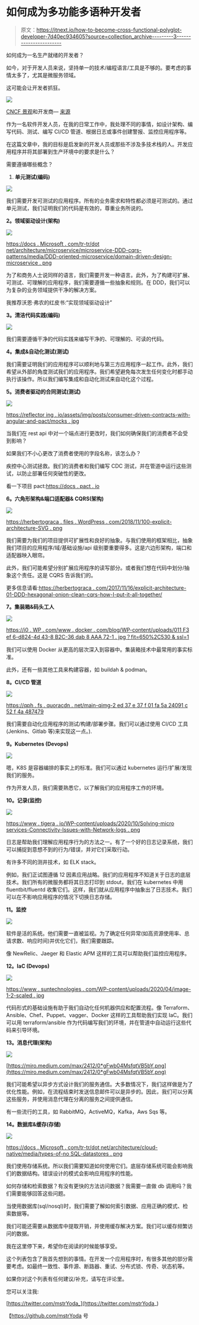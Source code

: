 # 如何成为多功能多语种开发者

> 原文：<https://itnext.io/how-to-become-cross-functional-polyglot-developer-7d40ec934605?source=collection_archive---------3----------------------->

如何成为一名生产就绪的开发者？

如今，对于开发人员来说，坚持单一的技术/编程语言/工具是不够的。要考虑的事情太多了，尤其是微服务领域。

这可能会让开发者抓狂。

![](img/03dcdff582e9214bed429d7744ea9203.png)

[CNCF 景观](https://landscape.cncf.io)和开发商— [来源](https://thenewstack.io/the-role-of-event-driven-architectures-in-modern-application-workflows/)

作为一名软件开发人员，在我的日常工作中，我处理不同的事情，如设计架构、编写代码、测试、编写 CI/CD 管道、根据日志或事件创建警报、监控应用程序等。

在这篇文章中，我的目标是启发新的开发人员或那些不涉及多技术栈的人。开发应用程序并将其部署到生产环境中的要求是什么？

需要遵循哪些概念？

1.  **单元测试(编码)**

![](img/48ddb11a42e68be14a24bff5d734ef6d.png)

我们需要开发可测试的应用程序。所有的业务需求和特性都必须是可测试的。通过单元测试，我们证明我们的代码是有效的，尊重业务所说的。

**2。领域驱动设计(架构)**

![](img/5f2242332fd380745ee98f6c025bef7b.png)

[https://docs . Microsoft . com/tr-tr/dot net/architecture/microservice/microservice-DDD-cqrs-patterns/media/DDD-oriented-microservice/domain-driven-design-microservice . png](https://docs.microsoft.com/tr-tr/dotnet/architecture/microservices/microservice-ddd-cqrs-patterns/media/ddd-oriented-microservice/domain-driven-design-microservice.png)

为了和商务人士说同样的语言，我们需要开发一种语言。此外，为了构建可扩展、可测试、可理解的应用程序，我们需要遵循一些抽象和规则。在 DDD，我们可以为复杂的业务领域提供干净的解决方案。

我推荐沃恩·弗农的红皮书:“实现领域驱动设计”

**3。清洁代码实践(编码)**

![](img/710921460c96b94094a79a60497db844.png)

我们需要遵循干净的代码实践来编写干净的、可理解的、可读的代码。

**4。集成&自动化测试(测试)**

我们需要证明我们的应用程序可以顺利地与第三方应用程序一起工作。此外，我们希望从外部的角度测试我们的应用程序。我们希望避免每次发生任何变化时都手动执行该操作。所以我们编写集成和自动化测试来自动化这个过程。

**5。消费者驱动的合同测试(测试)**

![](img/71b77e4f753ca7b8e672da1a8777796c.png)

[https://reflector ing . io/assets/img/posts/consumer-driven-contracts-with-angular-and-pact/mocks . jpg](https://reflectoring.io/assets/img/posts/consumer-driven-contracts-with-angular-and-pact/mocks.jpg)

当我们在 rest api 中对一个端点进行更改时，我们如何确保我们的消费者不会受到影响？

如果我们不小心更改了消费者使用的字段名称，该怎么办？

疾控中心测试拯救。我们的消费者和我们编写 CDC 测试，并在管道中运行这些测试，以防止部署任何突破性的更改。

看一下项目 pact:[https://docs . pact . io](https://docs.pact.io)

**6。六角形架构&端口适配器& CQRS(架构)**

![](img/1f11c62a387a5effbc1339e3cf87a639.png)

[https://herbertograca . files . WordPress . com/2018/11/100-explicit-architecture-SVG . png](https://herbertograca.files.wordpress.com/2018/11/100-explicit-architecture-svg.png)

我们需要为我们的项目提供可扩展性和良好的抽象。与我们使用的框架相比，抽象我们项目的应用程序/域/基础设施/api 级别要重要得多。这是六边形架构，端口和适配器映入眼帘。

此外，我们可能希望分别扩展应用程序的读写部分。或者我们想在代码中划分/抽象这个责任。这是 CQRS 告诉我们的。

更多信息请看:[https://herbertograca . com/2017/11/16/explicit-architecture-01-DDD-hexagonal-onion-clean-cqrs-how-I-put-it-all-together/](https://herbertograca.com/2017/11/16/explicit-architecture-01-ddd-hexagonal-onion-clean-cqrs-how-i-put-it-all-together/)

**7。集装箱&码头工人**

![](img/e4d0fe0ee563b915415e029d9843de8a.png)

[https://i0 . WP . com/www . docker . com/blog/WP-content/uploads/011 F3 ef 6-d824-4d 43-8 B2C-36 dab 8 AAA 72-1 . jpg？fit=650%2C530 & ssl=1](https://i0.wp.com/www.docker.com/blog/wp-content/uploads/011f3ef6-d824-4d43-8b2c-36dab8eaaa72-1.jpg?fit=650%2C530&ssl=1)

我们可以使用 Docker 从更高的层次深入到容器中。集装箱技术中最常用的事实标准。

此外，还有一些其他工具来构建容器，如 buildah & podman。

**8。CI/CD 管道**

![](img/e8f9af78fee91f3bd101cd33a9609dcf.png)

[https://qph . fs . quoracdn . net/main-qimg-2 ed 37 e 37 f 01 fa 5a 24091 c 52 f 4a 487479](https://qph.fs.quoracdn.net/main-qimg-2ed37e37f01fa5a24091c52f4a487479)

我们需要自动化应用程序的测试/构建/部署步骤。我们可以通过使用 CI/CD 工具(Jenkins、Gitlab 等)来实现这一点。).

**9。Kubernetes (Devops)**

![](img/45c74403ac202a27783b2b5ec631e1b3.png)

嗯，K8S 是容器编排的事实上的标准。我们可以通过 kubernetes 运行/扩展/发现我们的服务。

作为开发人员，我们需要熟悉它，以了解我们的应用程序工作的环境。

**10。记录(监控)**

![](img/9e861a5af8e08077ab3a732bb0bf99de.png)

[https://www . tigera . io/WP-content/uploads/2020/10/Solving-micro services-Connectivity-Issues-with-Network-logs . png](https://www.tigera.io/wp-content/uploads/2020/10/Solving-Microservices-Connectivity-Issues-with-Network-Logs.png)

日志是帮助我们理解应用程序行为的方法之一。有了一个好的日志记录系统，我们可以捕捉到意想不到的行为/错误，并对它们采取行动。

有许多不同的测井技术，如 ELK stack。

例如，我们正试图遵循 12 因素应用战略。我们的应用程序不知道关于日志的底层技术。我们所有的微服务都将其日志打印到 stdout，我们在 kubernetes 中用 fluentbit/fluentd 收集它们。这样，我们就从应用程序中抽象出了日志技术。我们可以在不影响应用程序的情况下切换日志存储。

**11。监控**

![](img/bbf7cc43c3301dbbc8c687aa83041388.png)

软件是活的系统。他们需要一直被监视。为了确定任何异常(如高资源使用率、总请求数、响应时间)并优化它们，我们需要跟踪。

像 NewRelic、Jaeger 和 Elastic APM 这样的工具可以帮助我们监控应用程序。

**12。IaC (Devops)**

![](img/d791a7966ffd0c7d996de42a5248b754.png)

[https://www . suntechnologies . com/WP-content/uploads/2020/04/image-1-2-scaled . jpg](https://www.suntechnologies.com/wp-content/uploads/2020/04/image-1-2-scaled.jpg)

代码形式的基础设施有助于我们自动化任何机器供应和配置流程。像 Terraform、Ansible、Chef、Puppet、vagger、Docker 这样的工具帮助我们实现 IaC。我们可以用 terraform/ansible 作为代码编写我们的环境，并在管道中自动运行这些代码来引导环境。

**13。消息代理(架构)**

![](img/ba6bcdda5781d4ba30b43df327b89f70.png)

[https://miro.medium.com/max/2412/0*gFwb04MsfqtVB5bY.png](https://miro.medium.com/max/2412/0*gFwb04MsfqtVB5bY.png)

我们可能希望以异步方式设计我们的服务通信。大多数情况下，我们这样做是为了优化性能。例如，在流程结束时发送信息邮件可以是异步的。因此，我们可以分离这些服务，并使用消息代理在分离的服务之间提供通信。

有一些流行的工具，如 RabbitMQ，ActiveMQ，Kafka，Aws Sqs 等。

**14。数据库&缓存(存储)**

![](img/96afcab98d50e104d98be6e4919a8749.png)

[https://docs . Microsoft . com/tr-tr/dot net/architecture/cloud-native/media/types-of-no SQL-datastores . png](https://docs.microsoft.com/tr-tr/dotnet/architecture/cloud-native/media/types-of-nosql-datastores.png)

我们使用存储系统。所以我们需要知道如何使用它们。底层存储系统可能会影响我们的数据结构。错误设计的模式会影响应用程序的性能。

如何存储和检索数据？有没有更快的方法访问数据？我需要一直做 db 调用吗？我们需要能够回答这些问题。

当使用数据库(sql/nosql)时，我们需要了解如何索引数据、应用正确的模式、检索数据等。

我们可能还需要从数据库中提取开销，并使用缓存解决方案。我们可以缓存频繁访问的数据。

我在这里停下来，希望你在阅读的时候能够享受。

这个列表包含了我首先想到的事情。在开发一个应用程序时，有很多其他的部分需要考虑。如最终一致性、事件源、断路器、重试、分布式锁、传奇、状态机等。

如果你对这个列表有任何建议/补充，请写在评论里。

您可以关注我:

[https://twitter.com/mstrYoda_](https://twitter.com/mstrYoda_)

【https://github.com/mstrYoda 号